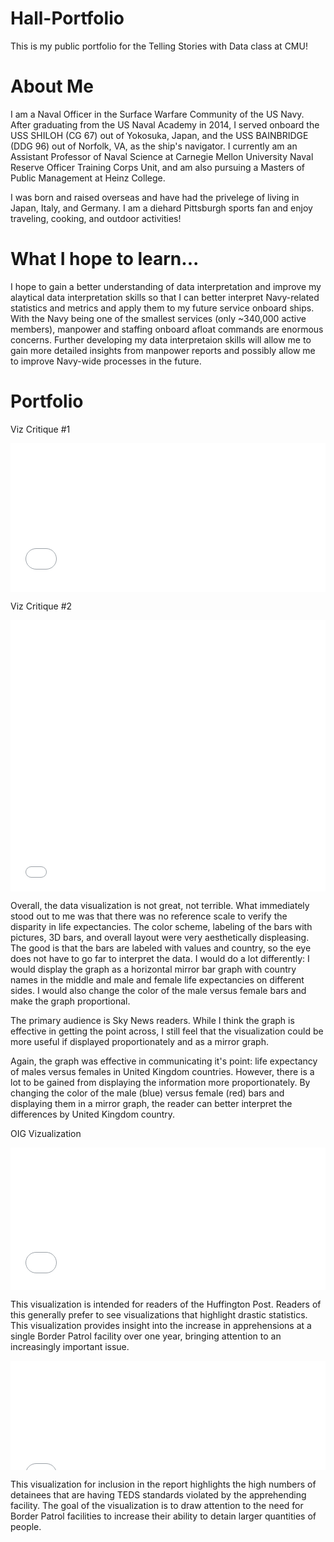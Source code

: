 # Hall-Portfolio
This is my public portfolio for the Telling Stories with Data class at CMU!

# About Me
I am a Naval Officer in the Surface Warfare Community of the US Navy. After graduating from the US Naval Academy in 2014, I served onboard the USS SHILOH (CG 67) out of Yokosuka, Japan, and the USS BAINBRIDGE (DDG 96) out of Norfolk, VA, as the ship's navigator. I currently am an Assistant Professor of Naval Science at Carnegie Mellon University Naval Reserve Officer Training Corps Unit, and am also pursuing a Masters of Public Management at Heinz College.

I was born and raised overseas and have had the privelege of living in Japan, Italy, and Germany. I am a diehard Pittsburgh sports fan and enjoy traveling, cooking, and outdoor activities!

# What I hope to learn...
I hope to gain a better understanding of data interpretation and improve my alaytical data interpretation skills so that I can better interpret Navy-related statistics and metrics and apply them to my future service onboard ships. With the Navy being one of the smallest services (only ~340,000 active members), manpower and staffing onboard afloat commands are enormous concerns. Further developing my data interpretaion skills will allow me to gain more detailed insights from manpower reports and possibly allow me to improve Navy-wide processes in the future.

# Portfolio
Viz Critique #1

<iframe title="Likes per Facebook Post" aria-label="Bar Chart" id="datawrapper-chart-Ej8eo" src="//datawrapper.dwcdn.net/Ej8eo/1/" scrolling="no" frameborder="0" style="width: 0; min-width: 100% !important; border: none;" height="238"></iframe><script type="text/javascript">!function(){"use strict";window.addEventListener("message",function(a){if(void 0!==a.data["datawrapper-height"])for(var e in a.data["datawrapper-height"]){var t=document.getElementById("datawrapper-chart-"+e)||document.querySelector("iframe[src*='"+e+"']");t&&(t.style.height=a.data["datawrapper-height"][e]+"px")}})}();</script>

Viz Critique #2

<iframe title="Average Life Expectancy in the United Kingdom&amp;nbsp;" aria-label="Grouped Column Chart" id="datawrapper-chart-0wkvH" src="//datawrapper.dwcdn.net/0wkvH/1/" scrolling="no" frameborder="0" style="width: 0; min-width: 100% !important; border: none;" height="434"></iframe><script type="text/javascript">!function(){"use strict";window.addEventListener("message",function(a){if(void 0!==a.data["datawrapper-height"])for(var e in a.data["datawrapper-height"]){var t=document.getElementById("datawrapper-chart-"+e)||document.querySelector("iframe[src*='"+e+"']");t&&(t.style.height=a.data["datawrapper-height"][e]+"px")}})}();</script>

Overall, the data visualization is not great, not terrible. What immediately stood out to me was that there was no reference scale to verify the disparity in life expectancies. The color scheme, labeling of the bars with pictures, 3D bars, and overall layout were very aesthetically displeasing. The good is that the bars are labeled with values and country, so the eye does not have to go far to interpret the data. I would do a lot differently: I would display the graph as a horizontal mirror bar graph with country names in the middle and male and female life expectancies on different sides. I would also change the color of the male versus female bars and make the graph proportional.

The primary audience is Sky News readers. While I think the graph is effective in getting the point across, I still feel that the visualization could be more useful if displayed proportionately and as a mirror graph.

Again, the graph was effective in communicating it's point: life expectancy of males versus females in United Kingdom countries. However, there is a lot to be gained from displaying the information more proportionately. By changing the color of the male (blue) versus female (red) bars and displaying them in a mirror graph, the reader can better interpret the differences by United Kingdom country.

OIG Vizualization

<iframe title="Rio Grande Valley Sector Border Patrol Apprehensions&amp;nbsp;" aria-label="Stacked Bars" id="datawrapper-chart-0zigv" src="//datawrapper.dwcdn.net/0zigv/1/" scrolling="no" frameborder="0" style="width: 0; min-width: 100% !important; border: none;" height="228"></iframe><script type="text/javascript">!function(){"use strict";window.addEventListener("message",function(a){if(void 0!==a.data["datawrapper-height"])for(var e in a.data["datawrapper-height"]){var t=document.getElementById("datawrapper-chart-"+e)||document.querySelector("iframe[src*='"+e+"']");t&&(t.style.height=a.data["datawrapper-height"][e]+"px")}})}();</script>

This visualization is intended for readers of the Huffington Post. Readers of this generally prefer to see visualizations that highlight drastic statistics. This visualization provides insight into the increase in apprehensions at a single Border Patrol facility over one year, bringing attention to an increasingly important issue.

<iframe title=" Rio Grande Valley Sector Transport, Escort, Detention and Search (TEDS) Detainee Standards Violations" aria-label="Bar Chart" id="datawrapper-chart-a7IHM" src="//datawrapper.dwcdn.net/a7IHM/1/" scrolling="no" frameborder="0" style="width: 0; min-width: 100% !important; border: none;" height="175"></iframe><script type="text/javascript">!function(){"use strict";window.addEventListener("message",function(a){if(void 0!==a.data["datawrapper-height"])for(var e in a.data["datawrapper-height"]){var t=document.getElementById("datawrapper-chart-"+e)||document.querySelector("iframe[src*='"+e+"']");t&&(t.style.height=a.data["datawrapper-height"][e]+"px")}})}();</script>

This visualization for inclusion in the report highlights the high numbers of detainees that are having TEDS standards violated by the apprehending facility. The goal of the visualization is to draw attention to the need for Border Patrol facilities to increase their ability to detain larger quantities of people.
